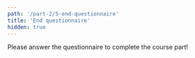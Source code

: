 ```yaml
---
path: '/part-2/5-end-questionnaire'
title: 'End questionnaire'
hidden: true
---
```


Please answer the questionnaire to complete the course part!

<quiz id="3a8b996b-3560-50e6-9851-dd27aff33edf"></quiz>
